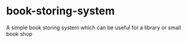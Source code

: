# book-storing-system
A simple book storing system which can be useful for a library or small book shop
